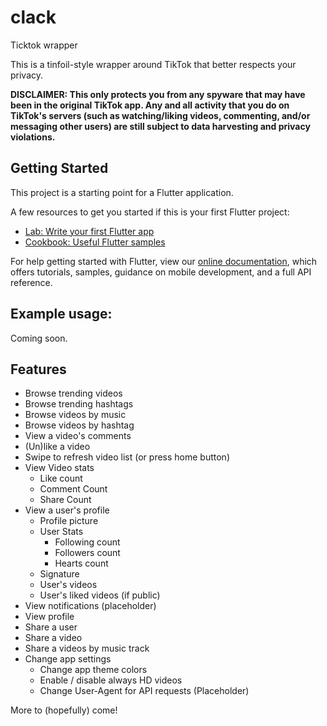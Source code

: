 # clack

Ticktok wrapper

This is a tinfoil-style wrapper around TikTok that better respects your
privacy.

**DISCLAIMER: This only protects you from any spyware that may have been in
the original TikTok app. Any and all activity that you do on TikTok's
servers (such as watching/liking videos, commenting, and/or messaging other
users) are still subject to data harvesting and privacy violations.**

## Getting Started

This project is a starting point for a Flutter application.

A few resources to get you started if this is your first Flutter project:

- [Lab: Write your first Flutter app](https://flutter.dev/docs/get-started/codelab)
- [Cookbook: Useful Flutter samples](https://flutter.dev/docs/cookbook)

For help getting started with Flutter, view our
[online documentation](https://flutter.dev/docs), which offers tutorials,
samples, guidance on mobile development, and a full API reference.

## Example usage:

Coming soon.

## Features

* Browse trending videos
* Browse trending hashtags
* Browse videos by music
* Browse videos by hashtag
* View a video's comments
* (Un)like a video
* Swipe to refresh video list (or press home button)
* View Video stats
	* Like count
	* Comment Count
	* Share Count
* View a user's profile
	* Profile picture
	* User Stats
		* Following count
		* Followers count
		* Hearts count
	* Signature
	* User's videos
	* User's liked videos (if public)
* View notifications (placeholder)
* View profile
* Share a user
* Share a video
* Share a videos by music track
* Change app settings
	* Change app theme colors
	* Enable / disable always HD videos
	* Change User-Agent for API requests (Placeholder)

More to (hopefully) come!